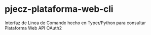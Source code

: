 # pjecz-plataforma-web-cli

Interfaz de Linea de Comando hecho en Typer/Python para consultar Plataforma Web API OAuth2
